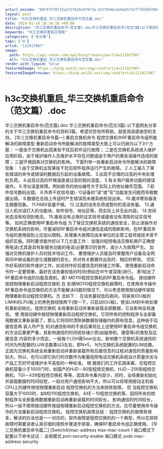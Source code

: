 ```yaml
---
arturl_encode: "68747470733a2f2f626c6f672e:6373646e2e6e65742f77656978696e5f33353235363938372f:61727469636c652f64657461696c732f313131393137393637"
layout: post
title: "h3c交换机重启_华三交换机重启命令范文篇.doc"
date: 2024-01-18 10:18:10 +08:00
description: "华三交换机重启命令(范文篇).doc华三交换机重启命令(范文3篇)以下是网友分享的关于华三交换机重启"
keywords: "华三交换机重启主控板"
categories: ['未分类']
tags: ['H']
artid: "111917967"
image:
  path: https://api.vvhan.com/api/bing?rand=sj&artid=111917967
  alt: "h3c交换机重启_华三交换机重启命令范文篇.doc"
render_with_liquid: false
featuredImage: https://bing.ee123.net/img/rand?artid=111917967
featuredImagePreview: https://bing.ee123.net/img/rand?artid=111917967
---
```


# h3c交换机重启\_华三交换机重启命令（范文篇）.doc
华三交换机重启命令(范文篇).doc
华三交换机重启命令(范文3篇)
以下是网友分享的关于华三交换机重启命令的资料3篇，希望对您有所帮助，就爱阅读感谢您的支持。
[华三交换机重启命令篇一]
重启交换机命令
程控交换机中RF重启命令组所能解决的故障类型
重新启动命令所能解决的故障类型大致上可以归纳为以下3个方面：
一是由于交换机出现某些干扰后软件运行故障；
二是在交换机系统进入维护应用阶段，由于维护操作人员维护水平存在问题或由于用户的某些误操作造成的故障；
三是环境因素对交换机的影响。
下面列举一些重新启动命令所能解决的故障现象：
1.由于交换机出现某些干扰后软件程序运行产生的故障。
2.人工输入了某些错误的命令或错误的数据后引起的设备故障。
3.出现不合理的过高的中央处理机负荷。
4.出现过高的环境温度或过高的相对湿度。
5.有关用户服务功能的错误操作。
6.寻址误差故障。例如欲寻的地址编号大于实际上的地址编号范围。
7.软件信号数码出错。
8.外界干扰信号或I／O设备的“读”或“写”功能发生问题而导致数据出错。
9.数据在总线上传送时产生错误而未被系统校验出来。
10.缓冲寄存器发生拥塞现象。
11.PABX容量不够。
12.过高的话务负荷或暂时的高话务量。
13.通过人机对话打入的功能块、软件信号、地址区等，而实际上并无此内容。
14.空闲状态没有检测到电流。
15.接收没有占用的证实信号或接收没有清除的证实信号等。
如何正确使用RF重启命令组
为了保证交换机系统的通信安全，防止误操作对交换机系统的影响，尽量减轻RF重启命令组对通信造成的阻断影响，在RF重启命令组的使用级别上应加以限制。处理重大故障应由本单位的主管工程师或技术骨干组织实施。同时要求能作好以下几方面工作：
加强对程控电话交换机用户正确使用电话(尤其是具有新服务功能的电话)必要常识的宣传，减少人为故障产生。
加强对交换机维护人员的技术培训工作。
要使维护人员能及时掌握用户设备及全网局间中继设备的变化或数据的变化，并对有关数据作出及时、相应的修改。
切实作好系统的软件维护工作，如坚持作好后援信息的转储工作等。
使用重新启动命令时一定要慎重，最好在话务量较低的时间(例如在中午或深夜)进行。 表1给出了RF重启命令组的功能及类别。表1 MD110程控交换机的RF重启命令组。
按动硬件按钮物理重新启动程控交换机
在 处理MD110程控交换机故障时，在使用命令操作RF重启命令组交换机的方法不能解决问题的情况下，可以考虑使用按动硬件按钮物理重新启动程控交换机。方 法如下： 在话务量较低的夜间，将装有IOU板的LIM中的LPU板上的黑色按纽按两下(按一下，只启动IOU板)，使该LIM的中央处理机重新初始化，程控交换机 全局重新启动并重新装载全部数据，它会影响全局通信。
使 用按动硬件按纽物理重新启动程控交换机，它将所有的控制程序与全部备用数据又重新装载了，那么它将同时清除掉数据存储器内的原有信息。这种由于后援信息再 装入所产生
的对通信影响的不良后果将比上述使用RF重启命令组交换机的方法后果更严重，其影响通信的时间视存储介质(如磁带机、硬盘等)的类型及后援信息 内容的多少而定。一般每个LDH需5min左右，影响整个交换机系统通信的时间为所配置的LUW总数乘以5左右，即N\*5， N为交换机系统配置的LIM总数。
正因为交换机系统全局重新启动并重新装载所有后援信息的过程对通信的质量影响较大，所以，也可以把它执行的次数作为衡量程控电话交换机系统设计质量优劣与产品工艺好坏或维护水平高低的一种标准。
根 据我们的工作实践来看，在程控交换机容量小于1000门时，如国产的HJD－80型程控交换机、HJD－256型程控交换机、TGI－439型程控交换机 等等，因其命令集内容少，同时，全局重新初始化并装载数据的时间较短，一般对用户通信影响不大，所以可以经常用按动主机板CPU上的硬件按纽物理重新启动 程控交换机的方法来排除故障。
但 当程控交换机容量大于1000时，如MD110程控交换机、AXE－10程控交换机等，因将所有的控制程序与全部备用数据重新启动再重新装载的时间较长， 影响通信的时间较长，所以一般不使用按动硬件按组物理重新启动程控交换机的方法，应尽量使用命令操作的方法重新启动程控交换机。
程控交换机故障总结：
程控交换机的故障有很多，解决的办法也是一一对应的，软件故障是程控交换机的一个典型，所以在排除故障时需要读者认真仔细的按照步骤逐步排查，确保RF重启命令组正确使用。
[华三交换机重启命令篇二]
[SwitchA]mac-address max-mac-count 1
端口模式下配置以下命令试试：
全局模式
port-security enable
端口模式
undo mac-address security